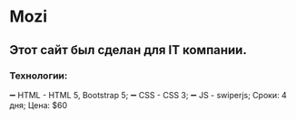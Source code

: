 # Mozi
## Этот сайт был сделан для IT компании.
### Технологии: 
➖ HTML - HTML 5, Bootstrap 5; 
➖ CSS - CSS 3; 
➖ JS - swiperjs; 
Сроки: 4 дня; 
Цена: $60
